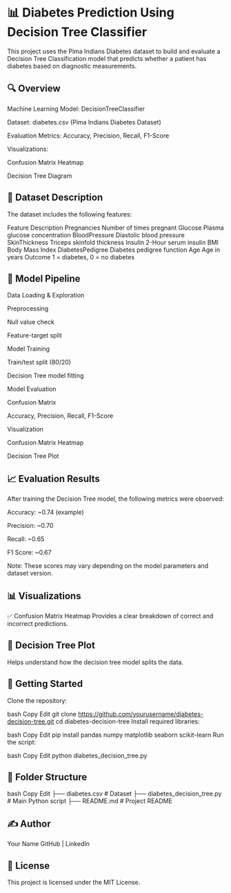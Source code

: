 # 📊 Diabetes Prediction Using Decision Tree Classifier
This project uses the Pima Indians Diabetes dataset to build and evaluate a Decision Tree Classification model that predicts whether a patient has diabetes based on diagnostic measurements.

## 🔍 Overview
Machine Learning Model: DecisionTreeClassifier

Dataset: diabetes.csv (Pima Indians Diabetes Dataset)

Evaluation Metrics: Accuracy, Precision, Recall, F1-Score

Visualizations:

Confusion Matrix Heatmap

Decision Tree Diagram

## 📁 Dataset Description
The dataset includes the following features:

Feature	Description
Pregnancies	Number of times pregnant
Glucose	Plasma glucose concentration
BloodPressure	Diastolic blood pressure
SkinThickness	Triceps skinfold thickness
Insulin	2-Hour serum insulin
BMI	Body Mass Index
DiabetesPedigree	Diabetes pedigree function
Age	Age in years
Outcome	1 = diabetes, 0 = no diabetes

## 🧪 Model Pipeline
Data Loading & Exploration

Preprocessing

Null value check

Feature-target split

Model Training

Train/test split (80/20)

Decision Tree model fitting

Model Evaluation

Confusion Matrix

Accuracy, Precision, Recall, F1-Score

Visualization

Confusion Matrix Heatmap

Decision Tree Plot

## 📈 Evaluation Results
After training the Decision Tree model, the following metrics were observed:

Accuracy: ~0.74 (example)

Precision: ~0.70

Recall: ~0.65

F1 Score: ~0.67

Note: These scores may vary depending on the model parameters and dataset version.

## 📊 Visualizations
✅ Confusion Matrix Heatmap
Provides a clear breakdown of correct and incorrect predictions.

## 🌳 Decision Tree Plot
Helps understand how the decision tree model splits the data.

## 🚀 Getting Started
Clone the repository:

bash
Copy
Edit
git clone https://github.com/yourusername/diabetes-decision-tree.git
cd diabetes-decision-tree
Install required libraries:

bash
Copy
Edit
pip install pandas numpy matplotlib seaborn scikit-learn
Run the script:

bash
Copy
Edit
python diabetes_decision_tree.py
## 📂 Folder Structure
bash
Copy
Edit
├── diabetes.csv                 # Dataset
├── diabetes_decision_tree.py    # Main Python script
├── README.md                    # Project README
## ✍️ Author
Your Name
GitHub | LinkedIn

## 📜 License
This project is licensed under the MIT License.
